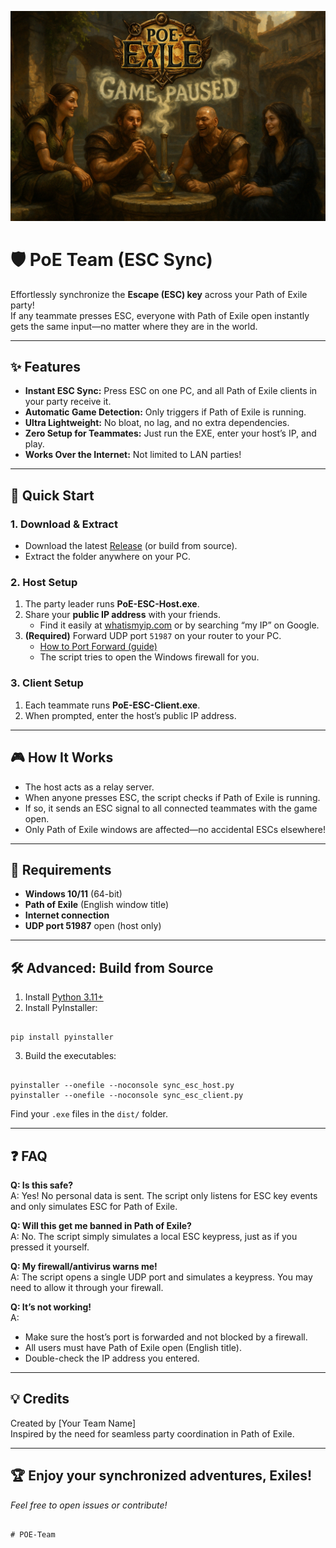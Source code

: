 ![POE‑Team “Game Paused” banner](poe-team-banner.png)

# 🛡️ PoE Team (ESC Sync)

Effortlessly synchronize the **Escape (ESC) key** across your Path of Exile party!  
If any teammate presses ESC, everyone with Path of Exile open instantly gets the same input—no matter where they are in the world.

---

## ✨ Features

- **Instant ESC Sync:** Press ESC on one PC, and all Path of Exile clients in your party receive it.
- **Automatic Game Detection:** Only triggers if Path of Exile is running.
- **Ultra Lightweight:** No bloat, no lag, and no extra dependencies.
- **Zero Setup for Teammates:** Just run the EXE, enter your host’s IP, and play.
- **Works Over the Internet:** Not limited to LAN parties!

---

## 🚀 Quick Start

### 1. Download & Extract

- Download the latest [Release](#) (or build from source).
- Extract the folder anywhere on your PC.

### 2. Host Setup

1. The party leader runs **PoE-ESC-Host.exe**.
2. Share your **public IP address** with your friends.
   - Find it easily at [whatismyip.com](https://www.whatismyip.com/) or by searching “my IP” on Google.
3. **(Required)** Forward UDP port `51987` on your router to your PC.  
   - [How to Port Forward (guide)](https://portforward.com/)
   - The script tries to open the Windows firewall for you.

### 3. Client Setup

1. Each teammate runs **PoE-ESC-Client.exe**.
2. When prompted, enter the host’s public IP address.

---

## 🎮 How It Works

- The host acts as a relay server.
- When anyone presses ESC, the script checks if Path of Exile is running.
- If so, it sends an ESC signal to all connected teammates with the game open.
- Only Path of Exile windows are affected—no accidental ESCs elsewhere!

---

## 📝 Requirements

- **Windows 10/11** (64-bit)
- **Path of Exile** (English window title)
- **Internet connection**
- **UDP port 51987** open (host only)

---

## 🛠️ Advanced: Build from Source

1. Install [Python 3.11+](https://www.python.org/downloads/)
2. Install PyInstaller:
```

pip install pyinstaller

```
3. Build the executables:
```

pyinstaller --onefile --noconsole sync_esc_host.py
pyinstaller --onefile --noconsole sync_esc_client.py

```
Find your `.exe` files in the `dist/` folder.

---

## ❓ FAQ

**Q: Is this safe?**  
A: Yes! No personal data is sent. The script only listens for ESC key events and only simulates ESC for Path of Exile.

**Q: Will this get me banned in Path of Exile?**  
A: No. The script simply simulates a local ESC keypress, just as if you pressed it yourself.

**Q: My firewall/antivirus warns me!**  
A: The script opens a single UDP port and simulates a keypress. You may need to allow it through your firewall.

**Q: It’s not working!**  
A:  
- Make sure the host’s port is forwarded and not blocked by a firewall.
- All users must have Path of Exile open (English title).
- Double-check the IP address you entered.

---

## 💡 Credits

Created by [Your Team Name]  
Inspired by the need for seamless party coordination in Path of Exile.

---

## 🏆 Enjoy your synchronized adventures, Exiles!

*Feel free to open issues or contribute!*
```

# POE-Team
